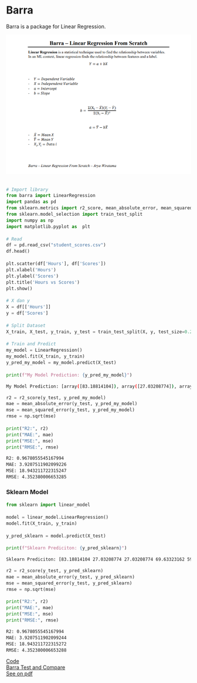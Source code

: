 # Barra

Barra is a package for Linear Regression.

<div align="center">
    <img src="/pic/barra-fix.png" alt="Barra Image Formula"/>
</div>

```python

# Import library
from barra import LinearRegression
import pandas as pd
from sklearn.metrics import r2_score, mean_absolute_error, mean_squared_error
from sklearn.model_selection import train_test_split
import numpy as np
import matplotlib.pyplot as  plt

# Read
df = pd.read_csv("student_scores.csv")
df.head()

plt.scatter(df['Hours'], df['Scores'])
plt.xlabel('Hours')
plt.ylabel('Scores')
plt.title('Hours vs Scores')
plt.show()

# X dan y 
X = df[['Hours']]
y = df['Scores']

# Split Dataset
X_train, X_test, y_train, y_test = train_test_split(X, y, test_size=0.2, random_state=42)

# Train and Predict
my_model = LinearRegression()
my_model.fit(X_train, y_train)
y_pred_my_model = my_model.predict(X_test)

print(f"My Model Prediction: {y_pred_my_model}")
```

```bash
My Model Prediction: [array([83.18814104]), array([27.03208774]), array([27.03208774]), array([69.63323162]), array([59.95115347])]
```

```python
r2 = r2_score(y_test, y_pred_my_model)
mae = mean_absolute_error(y_test, y_pred_my_model)
mse = mean_squared_error(y_test, y_pred_my_model)
rmse = np.sqrt(mse)

print("R2:", r2)
print("MAE:", mae)
print("MSE:", mse)
print("RMSE:", rmse)
```

```bash
R2: 0.9678055545167994
MAE: 3.9207511902099226
MSE: 18.943211722315247
RMSE: 4.352380006653285
```

### Sklearn Model

```python
from sklearn import linear_model

model = linear_model.LinearRegression()
model.fit(X_train, y_train)

y_pred_sklearn = model.predict(X_test)

print(f"Sklearn Prediciton: {y_pred_sklearn}")
```

```bash
Sklearn Prediciton: [83.18814104 27.03208774 27.03208774 69.63323162 59.95115347]
```

```python
r2 = r2_score(y_test, y_pred_sklearn)
mae = mean_absolute_error(y_test, y_pred_sklearn)
mse = mean_squared_error(y_test, y_pred_sklearn)
rmse = np.sqrt(mse)

print("R2:", r2)
print("MAE:", mae)
print("MSE:", mse)
print("RMSE:", rmse)
```

```bash
R2: 0.9678055545167994
MAE: 3.9207511902099244
MSE: 18.943211722315272
RMSE: 4.352380006653288
```

[Code](/barra/linreg.py) <br/>
[Barra Test and Compare](/barra.ipynb) <br/>
[See on pdf](/pic/Barra%20-%20Linear%20Regression%20From%20Scratch%20-%20Fix.pdf)

